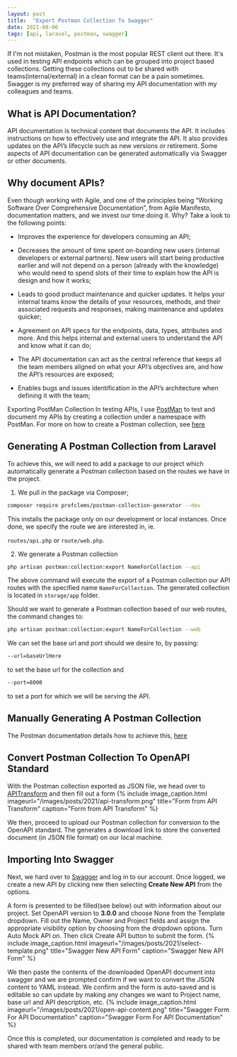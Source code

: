 ```yaml
---
layout: post
title:  "Export Postman Collection To Swagger"
date: 2021-08-06
tags: [api, laravel, postman, swagger]
---
```


If I'm not mistaken, Postman is the most popular REST client out there. It's used in testing API endpoints which can be grouped into project based collections. Getting these collections out to be shared with teams(internal/external) in a clean format can be a pain sometimes. Swagger is my preferred way of sharing my API documentation with my colleagues and teams.
<!--more-->

## What is API Documentation?
API documentation is technical content that documents the API. It includes instructions on how to effectively use and integrate the API. It also provides updates on the API’s lifecycle such as new versions or retirement. Some aspects of API documentation can be generated automatically via Swagger or other documents.

## Why document APIs?
Even though working with Agile, and one of the principles being “Working Software Over Comprehensive Documentation”, from Agile Manifesto, documentation matters, and we invest our time doing it. Why? Take a look to the following points:

- Improves the experience for developers consuming an API;

- Decreases the amount of time spent on-boarding new users (internal developers or external partners). New users will start being productive earlier and will not depend on a person (already with the knowledge) who would need to spend slots of their time to explain how the API is design and how it works;
    
- Leads to good product maintenance and quicker updates. It helps your internal teams know the details of your resources, methods, and their associated requests and responses, making maintenance and updates quicker;
    
- Agreement on API specs for the endpoints, data, types, attributes and more. And this helps internal and external users to understand the API and know what it can do;
    
- The API documentation can act as the central reference that keeps all the team members aligned on what your API’s objectives are, and how the API’s resources are exposed;

- Enables bugs and issues identification in the API’s architecture when defining it with the team;

Exporting PostMan Collection
In testing APIs, I use [PostMan](https://postman.io) to test and document my APIs by creating a collection under a namespace with PostMan. For more on how to create a Postman collection, see [here](https://learning.postman.com/docs/getting-started/creating-the-first-collection)

## Generating A Postman Collection from Laravel
To achieve this, we will need to add a package to our project which automatically generate a Postman collection based on the routes we have in the project.

1. We pull in the package via Composer;

```bash
composer require profclems/postman-collection-generator --dev
```

This installs the package only on our development or local instances. Once done, we specify the route we are interested in, ie. 

`routes/api.php` or `route/web.php`.

2. We generate a Postman collection

```bash 
php artisan postman:collection:export NameForCollection --api
```

The above command will execute the export of a Postman collection our API routes with the specified name `NameForCollection`. The generated collection is located in `storage/app` folder.

Should we want to generate a Postman collection based of our web routes, the command changes to:

```bash
php artisan postman:collection:export NameForCollection --web
```

We can set the base url and port should we desire to, by passing:

```bash 
--url=baseUrlHere
```

to set the base url for the collection and 

```bash
--port=8000
``` 

to set a port for which we will be serving the API.

## Manually Generating A Postman Collection
The Postman documentation details how to achieve this, [here](https://learning.postman.com/docs/getting-started/importing-and-exporting-data/#exporting-postman-data)

## Convert Postman Collection To OpenAPI Standard
With the Postman collection exported as JSON file, we head over to [APITransform](https://apitransform.com/convert) and then fill out a form
{% include image_caption.html imageurl="/images/posts/2021/api-transform.png" title="Form from API Transform" caption="Form from API Transform" %}

We then, proceed to upload our Postman collection for conversion to the OpenAPI standard. The generates a download link to store the converted document (in JSON file format) on our local machine.

## Importing Into Swagger
Next, we hard over to [Swagger](https://swagger.io) and log in to our account. Once logged, we create a new API by clicking new then selecting **Create New API** from the options.

A form is presented to be filled(see below) out with information about our project. Set OpenAPI version to **3.0.0** and choose None from the Template dropdown. Fill out the Name, Owner and Project fields and assign the appropriate visibility option by choosing from the dropdown options. Turn Auto Mock API on. Then click Create API button to submit the form.
{% include image_caption.html imageurl="/images/posts/2021/select-template.png" title="Swagger New API Form" caption="Swagger New API Form" %}


We then paste the contents of the downloaded OpenAPI document into swagger and we are prompted confirm if we want to convert the JSON content to YAML instead. We confirm and the form is auto-saved and is editable so can update by making any changes we want to Project name, base url and API description, etc.
{% include image_caption.html imageurl="/images/posts/2021/open-api-content.png" title="Swagger Form For API Documentation" caption="Swagger Form For API Documentation" %}

Once this is completed, our documentation is completed and ready to be shared with team members or/and the general public.